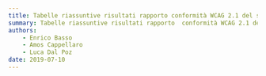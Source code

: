 ```yaml
---
title: Tabelle riassuntive risultati rapporto conformità WCAG 2.1 del sito "vatican.va"
summary: Tabelle riassuntive risultati rapporto  conformità WCAG 2.1 del sito "vatican.va".
authors:
    - Enrico Basso
    - Amos Cappellaro
    - Luca Dal Poz
date: 2019-07-10
---
```

